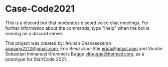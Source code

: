# Case-Code2021
This is a discord bot that moderates discord voice chat meetings. For further information about the commands, type  "!help" when the bot is running on a discord server.

This project was created by: Arunan Gnanasekaran <arunang2212@gmail.com>, Eric Bieszczad-Stie <ericb@gmail.com> and Vicotor Sebastian Immanuel Kremmers Bugge <vkbugge@hotmail.com>, as a prototype for StartCode 2021.

